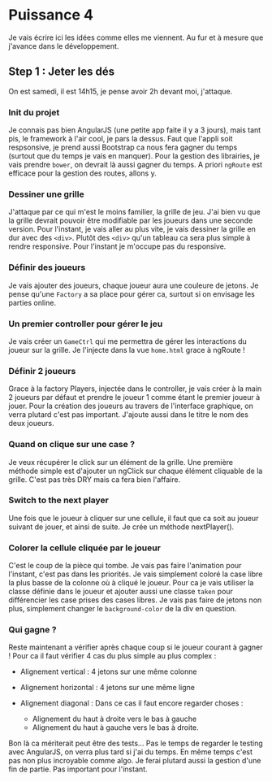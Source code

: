 # Puissance 4

Je vais écrire ici les idées comme elles me viennent. Au fur et à mesure que j'avance dans le développement.

## Step 1 : Jeter les dés
On est samedi, il est 14h15, je pense avoir 2h devant moi, j'attaque.

### Init du projet
Je connais pas bien AngularJS (une petite app faite il y a 3 jours), mais tant pis, le framework à  l'air cool, je pars la dessus. Faut que l'appli soit respsonsive, je prend aussi Bootstrap ca nous fera gagner du temps (surtout que du temps je vais en manquer). Pour la gestion des librairies, je vais prendre ```bower```, on devrait là aussi gagner du temps. A priori ```ngRoute``` est efficace pour la gestion des routes, allons y. 


### Dessiner une grille
J'attaque par ce qui m'est le moins familier, la grille de jeu.
J'ai bien vu que la grille devrait pouvoir être modifiable par les joueurs dans une seconde version.
Pour l'instant, je vais aller au plus vite, je vais dessiner la grille en dur avec des ```<div>```. Plutôt des
```<div>``` qu'un tableau ca sera plus simple à rendre responsive. Pour l'instant je m'occupe pas du responsive.

### Définir des joueurs
Je vais ajouter des joueurs, chaque joueur aura une couleure de jetons. Je pense qu'une ```Factory``` a sa place
pour gérer ca, surtout si on envisage les parties online.

### Un premier controller pour gérer le jeu
Je vais créer un ```GameCtrl``` qui me permettra de gérer les interactions du joueur sur la grille.
Je l'injecte dans la vue ```home.html``` grace à ngRoute !

### Définir 2 joueurs
Grace à la factory Players, injectée dans le controller, je vais créer à la main 2 joueurs par défaut
et prendre le joueur 1 comme étant le premier joueur à jouer.
Pour la création des joueurs au travers de l'interface graphique, on verra plutard c'est pas important.
J'ajoute aussi dans le titre le nom des deux joueurs.

### Quand on clique sur une case ?
Je veux récupérer le click sur un élément de la grille. Une première méthode simple est d'ajouter un ngClick
sur chaque élément cliquable de la grille. C'est pas très DRY mais ca fera bien l'affaire.

### Switch to the next player
Une fois que le joueur à cliquer sur une cellule, il faut que ca soit au joueur suivant de jouer, et ainsi de suite.
Je crée un méthode nextPlayer().

### Colorer la cellule cliquée par le joueur
C'est le coup de la pièce qui tombe. Je vais pas faire l'animation pour l'instant, c'est pas dans les priorités.
Je vais simplement coloré la case libre la plus basse de la colonne où à cliqué le joueur.
Pour ca je vais utiliser la classe définie dans le joueur et ajouter aussi une classe ```taken``` pour
différencier les case prises des cases libres.
Je vais pas faire de jetons non plus, simplement changer le ```background-color``` de la div en question.

### Qui gagne ?
Reste maintenant a vérifier après chaque coup si le joueur courant à gagner !
Pour ca il faut vérifier 4 cas du plus simple au plus complex :

- Alignement vertical : 4 jetons sur une même colonne
- Alignement horizontal : 4 jetons sur une même ligne
- Alignement diagonal : Dans ce cas il faut encore regarder  choses :

   - Alignement du haut à droite vers le bas à gauche
   - Alignement du haut à gauche vers le bas à droite.

Bon là ca mériterait peut être des tests... Pas le temps de regarder le testing avec AngularJS, on verra plus tard
si j'ai du temps. En même temps c'est pas non plus incroyable comme algo.
Je ferai plutard aussi la gestion d'une fin de partie. Pas important pour l'instant.